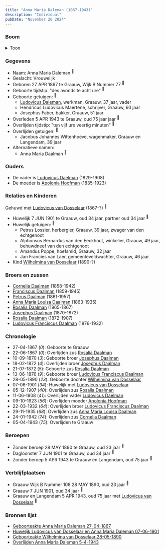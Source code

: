 ```yaml
---
title: "Anna Maria Daleman (1867-1943)"
description: "Individual"
pubDate: "November 20 2024"
---
```


### Boom
<details><summary>Toon</summary>

![test](https://www.plantuml.com/plantuml/svg/bPHRRzf048NVzrUCaeS-8VaI2aQ8X6lJghceIblr2Otj2QnOxwBTTH2A-EyTXGrG4PNapHhFZBzppiXNpgFrTQM4MqYzH8iLv5WiPjRKkXmQPInuYzhnAz9Up6L9K4XRADe-KxNqQwYeoicwRSbvicJyUadYO6kXq3bu5W0mCBOa-p2NnKAJSzrkXLBtUf2AZH2VuFxbKqvi9yw-rwLvaaNjO8IaAjHdW0w-Hb6KP03dutJId0nuyVEZ95LkeDl9CLzFS-EzeauF4hWRFa3SvkxhMZb_qEWMjL9JrEMqiCQvt30EJyGnVFjv2t4MjU6BHQnN31Pe-alsH4k4QsCU_u5fCynaC4x7wNzWChYz-yKmQPCNQ4zQEaUdYRAjXYn9Zu2wdHMLfTGpRajZ68s7lBxPUk6QC5SSmRcIixbVar9cnMmR4SnhD4A720BsXJ391NwLfB7OwTSQuGOjEp12HGSES1VieZpjHDA2_lqFPltSUjLqqeRcTYIxEB3X-4oUKCE8fqWXsZtTkuxbGpYNSFbs3gtN-ubtCRIJunZ2v6-fvdpOaerz6_qYUizfSNut_J-i88i-g2245z9l9oBujIy41Os08yGLwPB_6dy1)
</details>

### Gegevens
- Naam: Anna Maria Daleman <sup><a href="../s00386/" style="text-decoration:none" title="Geboorteakte Anna Maria Daleman 27-04-1867">:link:</a></sup>
- Geslacht: Vrouwelijk
- Geboren 27 APR 1867 te Graauw, Wijk B Nummer 77 <sup><a href="../s00386/" style="text-decoration:none" title="Geboorteakte Anna Maria Daleman 27-04-1867">:link:</a></sup>
- Geboorte tijdstip: "des avonds te acht ure" <sup><a href="../s00386/" style="text-decoration:none" title="Geboorteakte Anna Maria Daleman 27-04-1867">:link:</a></sup>
- Geboorte getuigen: <sup><a href="../s00386/" style="text-decoration:none" title="Geboorteakte Anna Maria Daleman 27-04-1867">:link:</a></sup>
  - [Ludovicus Daleman](../i00029/), werkman, Graauw, 37 jaar, vader
  - Hendricus Ludovicus Maertene, schrijver, Graauw, 60 jaar
  - Josephus Faber, bakker, Graauw, 51 jaar
- Overleden 5 APR 1943 te Graauw, oud 75 jaar jaar <sup><a href="../s00404/" style="text-decoration:none" title="Overlijden Anna Maria Daleman 5-4-1943">:link:</a></sup>
- Overlijden tijdstip: "ten vijf ure veertig minuten" <sup><a href="../s00404/" style="text-decoration:none" title="Overlijden Anna Maria Daleman 5-4-1943">:link:</a></sup>
- Overlijden getuigen: <sup><a href="../s00404/" style="text-decoration:none" title="Overlijden Anna Maria Daleman 5-4-1943">:link:</a></sup>
  - Jacobus Johannes Wittenhoeve, wagenmaker, Graauw en Langendam, 39 jaar
- Alternatieve namen:
  - Anna Maria Daalman <sup><a href="../s00398/" style="text-decoration:none" title="Geboorteakte Wilhelmina van Dosselaar 28-05-1890">:link:</a></sup>

### Ouders
- De vader is [Ludovicus Daelman](../i00029/) (1829-1908)
- De moeder is [Apolonia Hoofman](../i00028/) (1835-1923)

### Relaties en Kinderen

Gehuwd met [Ludovicus van Dosselaar](../i00239/) (1867-?) <sup><a href="../s00397/" style="text-decoration:none" title="Huwelijk Ludovicus van Dosselaar en Anna Maria Daleman 07-06-1901">:link:</a></sup>
- Huwelijk 7 JUN 1901 te Graauw, oud 34 jaar, partner oud 34 jaar <sup><a href="../s00397/" style="text-decoration:none" title="Huwelijk Ludovicus van Dosselaar en Anna Maria Daleman 07-06-1901">:link:</a></sup>
- Huwelijk getuigen:  <sup><a href="../s00397/" style="text-decoration:none" title="Huwelijk Ludovicus van Dosselaar en Anna Maria Daleman 07-06-1901">:link:</a></sup>
  - Petrus Lossier, herbergier, Graauw, 39 jaar, zwager van den echtgenoot
  - Alphonsus Bernardus van den Eeckhout, winkelier, Graauw, 49 jaar, behuwdneef van den echtgenoot
  - Amandus Poppe, hoefsmid, Graauw, 32 jaar
  - Jan Francies van Laer, gemeenteveldwachter, Graauw, 46 jaar
- Kind [Wilhelmina van Dosselaar](../i00240/) (1890-?)

### Broers en zussen
- [Cornelia Daalman](../i00226/) (1858-1942)
- [Franciscus Daalman](../i00227/) (1859-1945)
- [Petrus Daalman](../i00228/) (1861-1957)
- [Anna Maria Louisa Daalman](../i00229/) (1863-1935)
- [Rosalia Daalman](../i00230/) (1865-1867)
- [Josephus Daalman](../i00232/) (1870-1872)
- [Rosalia Daalman](../i00233/) (1872-1907)
- [Ludovicus Franciscus Daalman](../i00234/) (1876-1932)

### Chronologie
- 27-04-1867 (<i>0</i>): Geboorte te Graauw
- 22-06-1867 (<i>0</i>): Overlijden zus [Rosalia Daalman](../i00230/)
- 10-09-1870 (<i>3</i>): Geboorte broer [Josephus Daalman](../i00232/)
- 18-02-1872 (<i>4</i>): Overlijden broer [Josephus Daalman](../i00232/)
- 21-07-1872 (<i>5</i>): Geboorte zus [Rosalia Daalman](../i00233/)
- 13-06-1876 (<i>9</i>): Geboorte broer [Ludovicus Franciscus Daalman](../i00234/)
- 28-05-1890 (<i>23</i>): Geboorte dochter [Wilhelmina van Dosselaar](../i00240/)
- 07-06-1901 (<i>34</i>): Huwelijk met [Ludovicus van Dosselaar](../i00239/)
- 05-12-1907 (<i>40</i>): Overlijden zus [Rosalia Daalman](../i00233/)
- 11-06-1908 (<i>41</i>): Overlijden vader [Ludovicus Daelman](../i00029/)
- 09-10-1923 (<i>56</i>): Overlijden moeder [Apolonia Hoofman](../i00028/)
- 22-03-1932 (<i>64</i>): Overlijden broer [Ludovicus Franciscus Daalman](../i00234/)
- 29-11-1935 (<i>68</i>): Overlijden zus [Anna Maria Louisa Daalman](../i00229/)
- 24-01-1942 (<i>74</i>): Overlijden zus [Cornelia Daalman](../i00226/)
- 05-04-1943 (<i>75</i>): Overlijden te Graauw

### Beroepen
- Zonder beroep 28 MAY 1890 te Graauw, oud 23 jaar <sup><a href="../s00398/" style="text-decoration:none" title="Geboorteakte Wilhelmina van Dosselaar 28-05-1890">:link:</a></sup>
- Dagloonster 7 JUN 1901 te Graauw, oud 34 jaar <sup><a href="../s00397/" style="text-decoration:none" title="Huwelijk Ludovicus van Dosselaar en Anna Maria Daleman 07-06-1901">:link:</a></sup>
- Zonder beroep 5 APR 1943 te Graauw en Langendam, oud 75 jaar <sup><a href="../s00404/" style="text-decoration:none" title="Overlijden Anna Maria Daleman 5-4-1943">:link:</a></sup>

### Verblijfplaatsen
- Graauw Wijk B Nummer 108 28 MAY 1890, oud 23 jaar  <sup><a href="../s00398/" style="text-decoration:none" title="Geboorteakte Wilhelmina van Dosselaar 28-05-1890">:link:</a></sup>
- Graauw  7 JUN 1901, oud 34 jaar  <sup><a href="../s00397/" style="text-decoration:none" title="Huwelijk Ludovicus van Dosselaar en Anna Maria Daleman 07-06-1901">:link:</a></sup>
- Graauw en Langendam  5 APR 1943, oud 75 jaar met [Ludovicus van Dosselaar](../i00239/) <sup><a href="../s00404/" style="text-decoration:none" title="Overlijden Anna Maria Daleman 5-4-1943">:link:</a></sup>

### Bronnen lijst
- [Geboorteakte Anna Maria Daleman 27-04-1867](../s00386/)
- [Huwelijk Ludovicus van Dosselaar en Anna Maria Daleman 07-06-1901](../s00397/)
- [Geboorteakte Wilhelmina van Dosselaar 28-05-1890](../s00398/)
- [Overlijden Anna Maria Daleman 5-4-1943](../s00404/)
